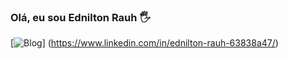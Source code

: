### Olá, eu sou Ednilton Rauh 🖐️


[![Blog](https://img.shields.io/badge/LinkedIn-0077B5?style=for-the-badge&logo=linkedin&logoColor=white)]
(https://www.linkedin.com/in/ednilton-rauh-63838a47/)
